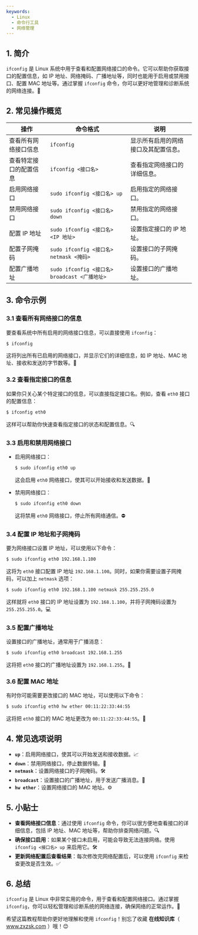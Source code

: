 ```yaml
---
keywords:
  - Linux
  - 命令行工具
  - 网络管理
---
```




## 1. 简介

`ifconfig` 是 Linux 系统中用于查看和配置网络接口的命令。它可以帮助你获取接口的配置信息，如 IP 地址、网络掩码、广播地址等，同时也能用于启用或禁用接口、配置 MAC 地址等。通过掌握 `ifconfig` 命令，你可以更好地管理和诊断系统的网络连接。🔧

## 2. 常见操作概览

| 操作                          | 命令格式                                          | 说明                                      |
|-------------------------------|-------------------------------------------------|-------------------------------------------|
| 查看所有网络接口信息          | `ifconfig`                                     | 显示所有启用的网络接口及其配置信息。         |
| 查看特定接口的配置信息        | `ifconfig <接口名>`                             | 查看指定网络接口的详细信息。                 |
| 启用网络接口                  | `sudo ifconfig <接口名> up`                    | 启用指定的网络接口。                       |
| 禁用网络接口                  | `sudo ifconfig <接口名> down`                  | 禁用指定的网络接口。                       |
| 配置 IP 地址                  | `sudo ifconfig <接口名> <IP 地址>`             | 设置指定接口的 IP 地址。                    |
| 配置子网掩码                  | `sudo ifconfig <接口名> netmask <掩码>`         | 设置接口的子网掩码。                        |
| 配置广播地址                  | `sudo ifconfig <接口名> broadcast <广播地址>`  | 设置接口的广播地址。                       |

## 3. 命令示例

### 3.1 查看所有网络接口的信息

要查看系统中所有启用的网络接口信息，可以直接使用 `ifconfig`：

```bash
$ ifconfig
```

这将列出所有已启用的网络接口，并显示它们的详细信息，如 IP 地址、MAC 地址、接收和发送的字节数等。📡

### 3.2 查看指定接口的信息

如果你只关心某个特定接口的信息，可以直接指定接口名。例如，查看 `eth0` 接口的配置信息：

```bash
$ ifconfig eth0
```

这样可以帮助你快速查看指定接口的状态和配置信息。🔍

### 3.3 启用和禁用网络接口

- 启用网络接口：

  ```bash
  $ sudo ifconfig eth0 up
  ```

  这会启用 `eth0` 网络接口，使其可以开始接收和发送数据。🚀

- 禁用网络接口：

  ```bash
  $ sudo ifconfig eth0 down
  ```

  这将禁用 `eth0` 网络接口，停止所有网络通信。⛔

### 3.4 配置 IP 地址和子网掩码

要为网络接口设置 IP 地址，可以使用以下命令：

```bash
$ sudo ifconfig eth0 192.168.1.100
```

这将为 `eth0` 接口配置 IP 地址 `192.168.1.100`。同时，如果你需要设置子网掩码，可以加上 `netmask` 选项：

```bash
$ sudo ifconfig eth0 192.168.1.100 netmask 255.255.255.0
```

这样就将 `eth0` 接口的 IP 地址设置为 `192.168.1.100`，并将子网掩码设置为 `255.255.255.0`。💻

### 3.5 配置广播地址

设置接口的广播地址，通常用于广播消息：

```bash
$ sudo ifconfig eth0 broadcast 192.168.1.255
```

这将把 `eth0` 接口的广播地址设置为 `192.168.1.255`。📢

### 3.6 配置 MAC 地址

有时你可能需要更改接口的 MAC 地址，可以使用以下命令：

```bash
$ sudo ifconfig eth0 hw ether 00:11:22:33:44:55
```

这将把 `eth0` 接口的 MAC 地址更改为 `00:11:22:33:44:55`。🔑

## 4. 常见选项说明

- **`up`**：启用网络接口，使其可以开始发送和接收数据。📈
- **`down`**：禁用网络接口，停止数据传输。🚫
- **`netmask`**：设置网络接口的子网掩码。🛠️
- **`broadcast`**：设置接口的广播地址，用于发送广播消息。📡
- **`hw ether`**：设置网络接口的 MAC 地址。⚙️

## 5. 小贴士

- **查看网络接口信息**：通过使用 `ifconfig` 命令，你可以很方便地查看接口的详细信息，包括 IP 地址、MAC 地址等，帮助你排查网络问题。🔍
- **确保接口启用**：如果某个接口未启用，可能会导致无法连接网络。使用 `ifconfig <接口名> up` 来启用它。🛠️
- **更新网络配置后查看结果**：每次修改完网络配置后，可以使用 `ifconfig` 来检查更改是否生效。✅

## 6. 总结

`ifconfig` 是 Linux 中非常实用的命令，用于查看和配置网络接口。通过掌握 `ifconfig`，你可以轻松管理和诊断系统的网络连接，确保网络的正常运作。🔧

希望这篇教程帮助你更好地理解和使用 `ifconfig`！别忘了收藏 **在线知识库**（ www.zxzsk.com ）哦！😊